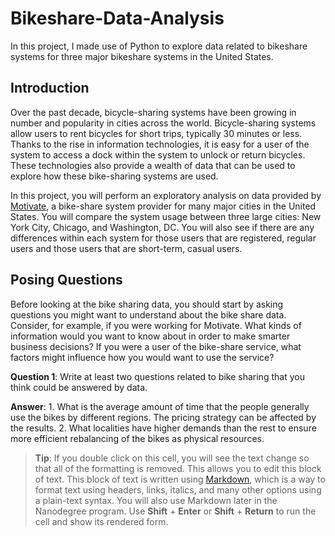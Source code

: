 # Bikeshare-Data-Analysis
In this project, I made use of Python to explore data related to bikeshare systems for three major bikeshare systems in the United States. 
## Introduction
Over the past decade, bicycle-sharing systems have been growing in number and popularity in cities across the world. Bicycle-sharing systems allow users to rent bicycles for short trips, typically 30 minutes or less. Thanks to the rise in information technologies, it is easy for a user of the system to access a dock within the system to unlock or return bicycles. These technologies also provide a wealth of data that can be used to explore how these bike-sharing systems are used.

In this project, you will perform an exploratory analysis on data provided by [Motivate](https://www.motivateco.com/), a bike-share system provider for many major cities in the United States. You will compare the system usage between three large cities: New York City, Chicago, and Washington, DC. You will also see if there are any differences within each system for those users that are registered, regular users and those users that are short-term, casual users.

<a id='pose_questions'></a>
## Posing Questions

Before looking at the bike sharing data, you should start by asking questions you might want to understand about the bike share data. Consider, for example, if you were working for Motivate. What kinds of information would you want to know about in order to make smarter business decisions? If you were a user of the bike-share service, what factors might influence how you would want to use the service?

**Question 1**: Write at least two questions related to bike sharing that you think could be answered by data.

**Answer**: 1. What is the average amount of time that the people generally use the bikes by different regions. The pricing strategy can be affected by the results. 2. What localities have higher demands than the rest to ensure more efficient rebalancing of the bikes as physical resources.

> **Tip**: If you double click on this cell, you will see the text change so that all of the formatting is removed. This allows you to edit this block of text. This block of text is written using [Markdown](http://daringfireball.net/projects/markdown/syntax), which is a way to format text using headers, links, italics, and many other options using a plain-text syntax. You will also use Markdown later in the Nanodegree program. Use **Shift** + **Enter** or **Shift** + **Return** to run the cell and show its rendered form.
